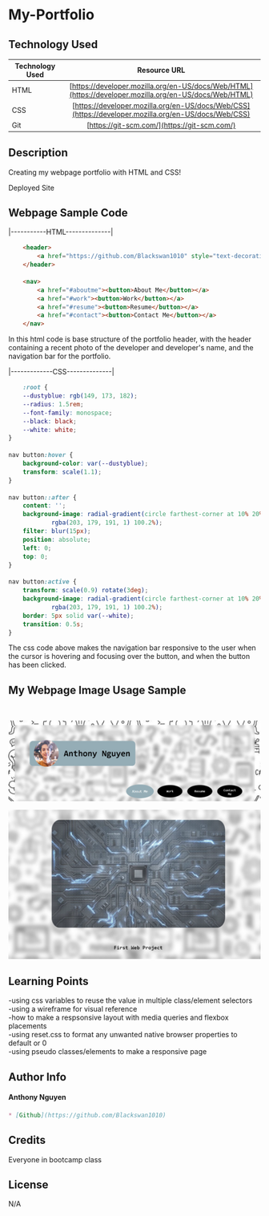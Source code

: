 # My-Portfolio

## Technology Used

| Technology Used         | Resource URL           | 
| ------------- |:-------------:| 
| HTML    | [https://developer.mozilla.org/en-US/docs/Web/HTML](https://developer.mozilla.org/en-US/docs/Web/HTML) | 
| CSS     | [https://developer.mozilla.org/en-US/docs/Web/CSS](https://developer.mozilla.org/en-US/docs/Web/CSS)      |   
| Git | [https://git-scm.com/](https://git-scm.com/)     | 

## Description

Creating my webpage portfolio with HTML and CSS!

Deployed Site []()

## Webpage Sample Code

|-----------HTML--------------|

```html
    <header>
        <a href="https://github.com/Blackswan1010" style="text-decoration: none;"><h1><img src="./assets/images/my-pic.jpg" alt="ME" />Anthony Nguyen</h1></a>
    </header>

    <nav>
        <a href="#aboutme"><button>About Me</button></a>
        <a href="#work"><button>Work</button></a>
        <a href="#resume"><button>Resume</button></a>
        <a href="#contact"><button>Contact Me</button></a>
    </nav>
```

In this html code is base structure of the portfolio header, with the header containing a recent photo of the developer and developer's name, and the navigation bar for the portfolio.

|-------------CSS--------------|
```css
    :root {
    --dustyblue: rgb(149, 173, 182);
    --radius: 1.5rem;
    --font-family: monospace;
    --black: black;
    --white: white;
}

nav button:hover {
    background-color: var(--dustyblue);
    transform: scale(1.1);
}

nav button::after {
    content: '';
    background-image: radial-gradient(circle farthest-corner at 10% 20%, rgba(167, 206, 203, 1) 17.8%,
            rgba(203, 179, 191, 1) 100.2%);
    filter: blur(15px);
    position: absolute;
    left: 0;
    top: 0;
}

nav button:active {
    transform: scale(0.9) rotate(3deg);
    background-image: radial-gradient(circle farthest-corner at 10% 20%, rgba(167, 206, 203, 1) 17.8%,
            rgba(203, 179, 191, 1) 100.2%);
    border: 5px solid var(--white);
    transition: 0.5s;
}

```
The css code above makes the navigation bar responsive to the user when the cursor is hovering and focusing over the button, and when the button has been clicked.


## My Webpage Image Usage Sample
<br/>

![Top Header with a responsive nav button](assets/images/header-portfolio-sample.png)
<br/>

![Work with a respsonsive image link](assets/images/work-portfolio-sample.png)
<br/>


## Learning Points

-using css variables to reuse the value in multiple class/element selectors
<br/>
-using a wireframe for visual reference
<br/>
-how to make a respsonsive layout with media queries and flexbox placements
<br/>
-using reset.css to format any unwanted native browser properties to default or 0
<br/>
-using pseudo classes/elements to make a responsive page

## Author Info

#### Anthony Nguyen
```md
* [Github](https://github.com/Blackswan1010)
```

## Credits

Everyone in bootcamp class

## License

N/A